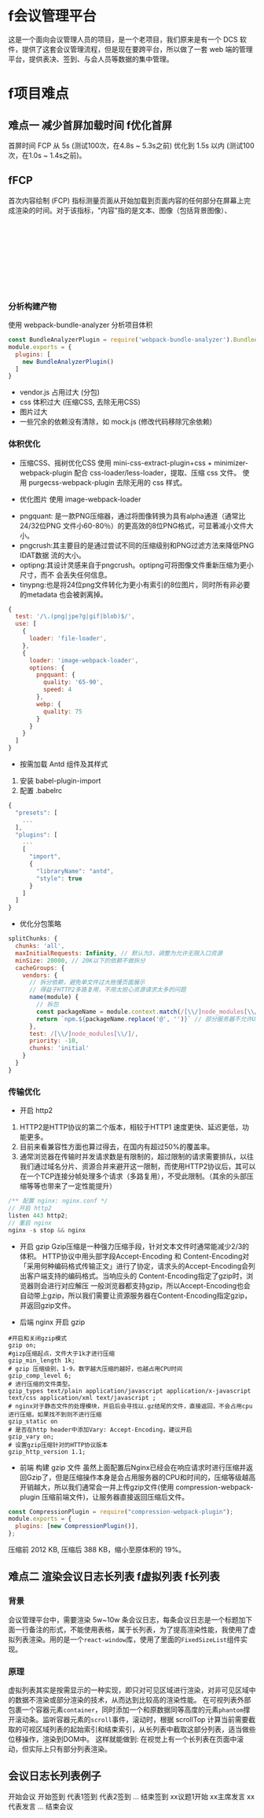 # f会议管理平台
这是一个面向会议管理人员的项目，是一个老项目，我们原来是有一个 DCS 软件，提供了这套会议管理流程，但是现在要跨平台，所以做了一套 web 端的管理平台，提供表决、签到、与会人员等数据的集中管理。

# f项目难点
## 难点一 减少首屏加载时间  f优化首屏
首屏时间 FCP 从 5s (测试100次，在4.8s ~ 5.3s之前) 优化到 1.5s 以内 (测试100次，在1.0s ~ 1.4s之前)。

## fFCP
首次内容绘制 (FCP) 指标测量页面从开始加载到页面内容的任何部分在屏幕上完成渲染的时间。对于该指标，"内容"指的是文本、图像（包括背景图像）、<svg>元素或非白色的<canvas>元素。

### 分析构建产物
使用 webpack-bundle-analyzer 分析项目体积
```js
const BundleAnalyzerPlugin = require('webpack-bundle-analyzer').BundleAnalyzerPlugin;
module.exports = {
  plugins: [
    new BundleAnalyzerPlugin()
  ]
}
```

* vendor.js 占用过大 (分包)
* css 体积过大 (压缩CSS, 去除无用CSS)
* 图片过大
* 一些冗余的依赖没有清除，如 mock.js (修改代码移除冗余依赖)

### 体积优化
* 压缩CSS、摇树优化CSS
使用 mini-css-extract-plugin+css + minimizer-webpack-plugin 配合 css-loader/less-loader，提取、压缩 css 文件。
使用 purgecss-webpack-plugin 去除无用的 css 样式。

* 优化图片
使用 image-webpack-loader
- pngquant: 是一款PNG压缩器，通过将图像转换为具有alpha通道（通常比24/32位PNG 文件小60-80％）的更高效的8位PNG格式，可显著减小文件大小。 
- pngcrush:其主要目的是通过尝试不同的压缩级别和PNG过滤方法来降低PNG IDAT数据 流的大小。 
- optipng:其设计灵感来自于pngcrush。optipng可将图像文件重新压缩为更小尺寸，而不 会丢失任何信息。 
- tinypng:也是将24位png文件转化为更小有索引的8位图片，同时所有非必要的metadata 也会被剥离掉。
```js
{
  test: '/\.(png|jpe?g|gif|blob)$/',
  use: [
    {
      loader: 'file-loader',
    },
    {
      loader: 'image-webpack-loader',
      options: {
        pngquant: {
          quality: '65-90',
          speed: 4
        },
        webp: {
          quality: 75
        }
      }
    }
  ]
}
```

* 按需加载 Antd 组件及其样式
1. 安装 babel-plugin-import
2. 配置 .babelrc
```js
{
  "presets": [
    ...
  ],
  "plugins": [
    ...
    [
      "import",
      {
        "libraryName": "antd",
        "style": true
      }
    ]
  ]
}
```

* 优化分包策略
```js
splitChunks: {
  chunks: 'all',
  maxInitialRequests: Infinity, // 默认为3，调整为允许无限入口资源
  minSize: 20000, // 20K以下的依赖不做拆分
  cacheGroups: {
    vendors: {
      // 拆分依赖，避免单文件过大拖慢页面展示
      // 得益于HTTP2多路复用，不用太担心资源请求太多的问题
      name(module) {
        // 拆包
        const packageName = module.context.match(/[\\/]node_modules[\\/](.*?)([\\/]|$)/)[1]
        return `npm.${packageName.replace('@', '')}` // 部分服务器不允许URL带@
      },
      test: /[\\/]node_modules[\\/]/,
      priority: -10,
      chunks: 'initial'
    }
  }
}
```



### 传输优化
* 开启 http2
1. HTTP2是HTTP协议的第二个版本，相较于HTTP1 速度更快、延迟更低，功能更多。
2. 目前来看兼容性方面也算过得去，在国内有超过50%的覆盖率。
3. 通常浏览器在传输时并发请求数是有限制的，超过限制的请求需要排队，以往我们通过域名分片、资源合并来避开这一限制，而使用HTTP2协议后，其可以在一个TCP连接分帧处理多个请求（多路复用），不受此限制。（其余的头部压缩等等也带来了一定性能提升）
```js
/** 配置 nginx: nginx.conf */
// 开启 http2
listen 443 http2;
// 重启 nginx
nginx -s stop && nginx
```

* 开启 gzip
Gzip压缩是一种强力压缩手段，针对文本文件时通常能减少2/3的体积。
HTTP协议中用头部字段Accept-Encoding 和 Content-Encoding对「采用何种编码格式传输正文」进行了协定，请求头的Accept-Encoding会列出客户端支持的编码格式。当响应头的 Content-Encoding指定了gzip时，浏览器则会进行对应解压
一般浏览器都支持gzip，所以Accept-Encoding也会自动带上gzip，所以我们需要让资源服务器在Content-Encoding指定gzip，并返回gzip文件。

- 后端  nginx 开启 gzip
```shell
#开启和关闭gzip模式
gzip on;
#gizp压缩起点，文件大于1k才进行压缩
gzip_min_length 1k;
# gzip 压缩级别，1-9，数字越大压缩的越好，也越占用CPU时间
gzip_comp_level 6;
# 进行压缩的文件类型。
gzip_types text/plain application/javascript application/x-javascript text/css application/xml text/javascript ;
# nginx对于静态文件的处理模块，开启后会寻找以.gz结尾的文件，直接返回，不会占用cpu进行压缩，如果找不到则不进行压缩
gzip_static on
# 是否在http header中添加Vary: Accept-Encoding，建议开启
gzip_vary on;
# 设置gzip压缩针对的HTTP协议版本
gzip_http_version 1.1;
```

- 前端 构建 gzip 文件
虽然上面配置后Nginx已经会在响应请求时进行压缩并返回Gzip了，但是压缩操作本身是会占用服务器的CPU和时间的，压缩等级越高开销越大，所以我们通常会一并上传gzip文件(使用 compression-webpack-plugin 压缩前端文件)，让服务器直接返回压缩后文件。
```js
const CompressionPlugin = require("compression-webpack-plugin");
module.exports = {
  plugins: [new CompressionPlugin()],
};
```
压缩前 2012 KB, 压缩后 388 KB，缩小至原体积的 19%。




 
## 难点二 渲染会议日志长列表 f虚拟列表 f长列表
### 背景
会议管理平台中，需要渲染 5w~10w 条会议日志，每条会议日志是一个标题加下面一行备注的形式，不能使用表格，属于长列表，为了提高渲染性能，我使用了虚拟列表渲染。用的是一个`react-window`库，使用了里面的`FixedSizeList`组件实现。
### 原理
虚拟列表其实是按需显示的一种实现，即只对可见区域进行渲染，对非可见区域中的数据不渲染或部分渲染的技术，从而达到比较高的渲染性能。
在可视列表外部包裹一个容器元素`container`，同时添加一个和原数据同等高度的元素`phantom`撑开滚动条。监听容器元素的`scroll`事件，滚动时，根据 scrollTop 计算当前需要截取的可视区域列表的起始索引和结束索引，从长列表中截取这部分列表，适当做些位移操作，渲染到DOM中。
这样就能做到: 在视觉上有一个长列表在页面中滚动，但实际上只有部分列表渲染。
## 会议日志长列表例子
开始会议
开始签到
代表1签到
代表2签到
...
结束签到
xx议题1开始
xx主席发言
xx代表发言
...
结束会议
